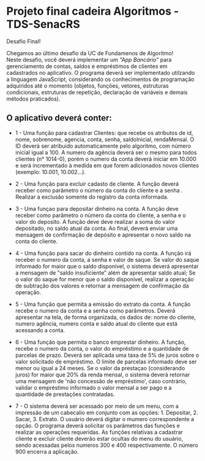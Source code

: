 # Projeto final cadeira Algoritmos - TDS-SenacRS 

Desafio Final!

Chegamos ao último desafio da UC de Fundamenos de Algoritmo!  
Neste desafio, você deverá implementar um *"App Bancário"* para gerenciamento de contas, saldos e empréstimos de clientes em cadastrados no aplicativo.
O programa deverá ser implementado utilzando a linguagem JavaScript, considerando os conhecimentos de programação adquiridos até o momento (objetos, funções, vetores, estruturas condicionais, estruturas de repetição, declaração de variáveis e demais métodos praticados).
## O aplicativo deverá conter: 

* 1 - Uma função para cadastrar Clientes: que recebe os atributos de id, nome, sobrenome, agencia, conta, senha, saldoInicial, rendaMensal. O ID deverá ser atribuido automaticamente pelo algoritmo, com número inicial igual a 100. A numero da agência deverá ser o mesmo para todos clientes (n° 1014-0), porém o numero da conta deverá iniciar em 10.000 e será incrementado à medida em que forem adicionados novos clientes (exemplo: 10.001, 10.002...).

* 2 - Uma função para excluir cadasto de cliente. A função deverá receber como parâmetro o número da conta do cliente e a senha . Realizar a exclusão somente do registro da conta informada.

* 3 - Uma funçao para depositar dinheiro na conta. A função deve receber como parâmetro o número da conta do cliente, a senha e o valor do deposito. A função deve deve realizar a soma do valor depositado, no saldo atual da conta. Ao final, deverá enviar uma mensagem de confirmação de depósito e apresentar o novo saldo na conta do cliente.

* 4 - Uma função para sacar do dinheiro contido na conta. A função irá receber o numero da conta, a senha e valor de saque. Se valor do saque informado for maior que o saldo disponível, o sistema deverá apresentar a mensagem de "saldo insuficiente" além de apresentar saldo atual; Se o valor do saque for menor que o saldo disponível, realizar a operação de subtração dos valores e retornar a mensagem de confirmação da operação.

* 5 - Uma função que permita a emissão do extrato da conta. A função recebe o numero da conta e a senha como parâmetros. Deverá apresentar na tela, de forma organizada, os dados de: nome do cliente, numero agência, numero conta e saldo atual do cliente que está acessando a conta.

* 6 - Uma função que permita o banco emprestar dinheiro. A função, recebe o numero da conta, o valor do empréstimo e a quantidade de parcelas de prazo. Deverá ser aplicada uma taxa de 5% de juros sobre o valor solicitado de empréstimo. O limite de parcelas informado deve ser menor ou igual a 24 meses. Se o valor da prestaçao (considerando juros) for maior que 20% da renda mensal, o sistema deverá retornar uma mensagem de 'não concessão de empréstimo', caso contrário, validar o empréstimo informado o valor mensal a ser pago e a quantidade de prestações contratadas.

* 7 - O sistema deverá ser acessado por meio de um menu, com a impressão de um cabecalio em conjunto com as opções: 1. Depositar, 2. Sacar, 3. Extrato. O usuário deverá digitar o mumero correspondente a opção. O programa deverá solicitar os parâmetros das funções e realizar as operações requeridas. As funções relativas a cadastrar cliente e excluir cliente deverão estar ocultas do menu do usuário, sendo acessadas pelos numeros 300 e 400 respectivamente. O número 900 encerra a aplicação.